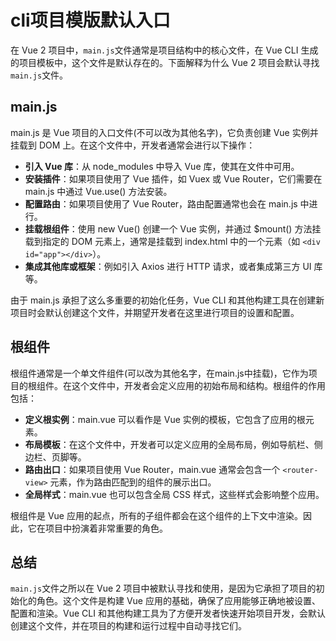 # cli项目模版默认入口

在 Vue 2 项目中，`main.js`文件通常是项目结构中的核心文件，在 Vue CLI 生成的项目模板中，这个文件是默认存在的。下面解释为什么 Vue 2 项目会默认寻找`main.js`文件。

## main.js

main.js 是 Vue 项目的入口文件(不可以改为其他名字)，它负责创建 Vue 实例并挂载到 DOM 上。在这个文件中，开发者通常会进行以下操作：

* **引入 Vue 库**：从 node_modules 中导入 Vue 库，使其在文件中可用。
* **安装插件**：如果项目使用了 Vue 插件，如 Vuex 或 Vue Router，它们需要在 main.js 中通过 Vue.use() 方法安装。
* **配置路由**：如果项目使用了 Vue Router，路由配置通常也会在 main.js 中进行。
* **挂载根组件**：使用 new Vue() 创建一个 Vue 实例，并通过 $mount() 方法挂载到指定的 DOM 元素上，通常是挂载到 index.html 中的一个元素（如 `<div id="app"></div>`）。
* **集成其他库或框架**：例如引入 Axios 进行 HTTP 请求，或者集成第三方 UI 库等。

由于 main.js 承担了这么多重要的初始化任务，Vue CLI 和其他构建工具在创建新项目时会默认创建这个文件，并期望开发者在这里进行项目的设置和配置。

## 根组件

根组件通常是一个单文件组件(可以改为其他名字，在main.js中挂载)，它作为项目的根组件。在这个文件中，开发者会定义应用的初始布局和结构。根组件的作用包括：

* **定义根实例**：main.vue 可以看作是 Vue 实例的模板，它包含了应用的根元素。
* **布局模板**：在这个文件中，开发者可以定义应用的全局布局，例如导航栏、侧边栏、页脚等。
* **路由出口**：如果项目使用 Vue Router，main.vue 通常会包含一个 `<router-view>` 元素，作为路由匹配到的组件的展示出口。
* **全局样式**：main.vue 也可以包含全局 CSS 样式，这些样式会影响整个应用。

根组件是 Vue 应用的起点，所有的子组件都会在这个组件的上下文中渲染。因此，它在项目中扮演着非常重要的角色。

## 总结

`main.js`文件之所以在 Vue 2 项目中被默认寻找和使用，是因为它承担了项目的初始化的角色。这个文件是构建 Vue 应用的基础，确保了应用能够正确地被设置、配置和渲染。Vue CLI 和其他构建工具为了方便开发者快速开始项目开发，会默认创建这个文件，并在项目的构建和运行过程中自动寻找它们。
